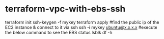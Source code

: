 # terraform-vpc-with-ebs-ssh
terraform init
ssh-keygen -f mykey
terraform apply
#find the public ip of the EC2 instance & connect to it via ssh
ssh -i mykey ubuntu@x.x.x.x
#execute the below command to see the EBS status
lsblk
df -h
